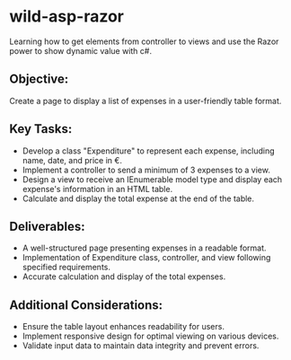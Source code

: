 # wild-asp-razor
Learning how to get elements from controller to views and use the Razor power to show dynamic value with c#.


## Objective:
Create a page to display a list of expenses in a user-friendly table format.

## Key Tasks:
- Develop a class "Expenditure" to represent each expense, including name, date, and price in €.
- Implement a controller to send a minimum of 3 expenses to a view.
- Design a view to receive an IEnumerable model type and display each expense's information in an HTML table.
- Calculate and display the total expense at the end of the table.

## Deliverables:
- A well-structured page presenting expenses in a readable format.
- Implementation of Expenditure class, controller, and view following specified requirements.
- Accurate calculation and display of the total expenses.

## Additional Considerations:
- Ensure the table layout enhances readability for users.
- Implement responsive design for optimal viewing on various devices.
- Validate input data to maintain data integrity and prevent errors.
